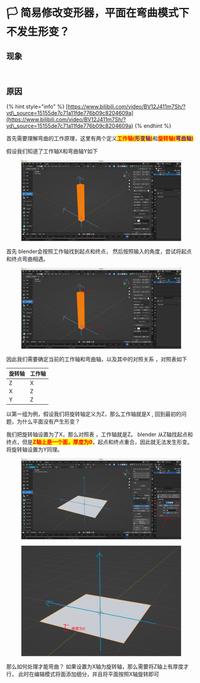 # 🏳 简易修改变形器，平面在弯曲模式下不发生形变？

## 现象

<figure><img src="../.gitbook/assets/弯曲模式不形变.gif" alt=""><figcaption></figcaption></figure>

## 原因

{% hint style="info" %}
[https://www.bilibili.com/video/BV12J411m7Sh/?vd\_source=15155de7c71a11fde776b09c8204609a](https://www.bilibili.com/video/BV12J411m7Sh/?vd\_source=15155de7c71a11fde776b09c8204609a)
{% endhint %}

首先需要理解弯曲的工作原理，这里有两个定义<mark style="color:red;">**工作轴(**</mark><mark style="color:purple;">**形变轴**</mark><mark style="color:red;">**)**</mark>和<mark style="color:red;">**旋转轴(**</mark><mark style="color:purple;">**弯曲轴**</mark><mark style="color:red;">**)**</mark>

假设我们知道了工作轴X和弯曲轴Y如下

<figure><img src="../.gitbook/assets/image (11).png" alt=""><figcaption></figcaption></figure>

首先 blender会按照工作轴找到起点和终点， 然后按照输入的角度，尝试将起点和终点弯曲相遇。

<figure><img src="../.gitbook/assets/image (12).png" alt=""><figcaption></figcaption></figure>

因此我们需要确定当前的工作轴和弯曲轴，以及其中的对照关系 ，对照表如下

| 旋转轴 | 工作轴 |
| --- | --- |
| Z   | X   |
| X   | Z   |
| Y   | Z   |

以第一组为例，假设我们将旋转轴定义为Z，那么工作轴就是X , 回到最初的问题，为什么平面没有产生形变？

我们把旋转轴设置为了X，那么对照表 ，工作轴就是Z。  blender 从Z轴找起点和终点，但是<mark style="color:red;">**Z轴上是一个面，厚度为0**</mark>，起点和终点重合，因此就无法发生形变。将旋转轴设置为Y同理。

<figure><img src="../.gitbook/assets/image (13).png" alt=""><figcaption></figcaption></figure>

<figure><img src="../.gitbook/assets/image (14).png" alt=""><figcaption></figcaption></figure>

那么如何处理才能弯曲？ 如果设置为X轴为旋转轴，那么需要将Z轴上有厚度才行， 此时在编辑模式将面添加细分，并且将平面按照X轴旋转即可



